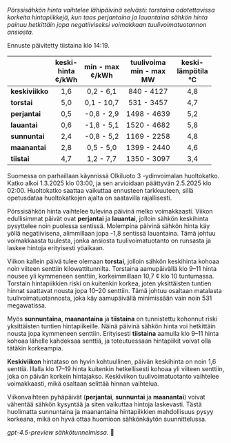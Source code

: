 *Pörssisähkön hinta vaihtelee lähipäivinä selvästi: torstaina odotettavissa korkeita hintapiikkejä, kun taas perjantaina ja lauantaina sähkön hinta painuu hetkittäin jopa negatiiviseksi voimakkaan tuulivoimatuotannon ansiosta.*

Ennuste päivitetty tiistaina klo 14:19.

|              | keski-<br>hinta<br>¢/kWh | min - max<br>¢/kWh | tuulivoima<br>min - max<br>MW | keski-<br>lämpötila<br>°C |
|:-------------|:----------------:|:----------------:|:-------------:|:-------------:|
| **keskiviikko** | 1,6 | 0,2 - 6,1 | 840 - 4127 | 4,8 |
| **torstai**     | 5,0 | 0,1 - 10,7 | 531 - 3457 | 4,7 |
| **perjantai**   | 0,5 | -0,8 - 2,9 | 1498 - 4639 | 5,2 |
| **lauantai**    | 0,6 | -1,8 - 5,1 | 1520 - 4682 | 5,8 |
| **sunnuntai**   | 2,4 | -0,8 - 5,2 | 1169 - 2258 | 4,8 |
| **maanantai**   | 2,8 | 0,5 - 5,0 | 1399 - 2440 | 4,6 |
| **tiistai**     | 4,7 | 1,2 - 7,7 | 1350 - 3097 | 3,4 |

Suomessa on parhaillaan käynnissä Olkiluoto 3 -ydinvoimalan huoltokatko. Katko alkoi 1.3.2025 klo 03:00, ja sen arvioidaan päättyvän 2.5.2025 klo 02:00. Huoltokatko saattaa vaikuttaa ennusteen tarkkuuteen, sillä opetusdataa huoltokatkojen ajalta on saatavilla rajallisesti.

Pörssisähkön hinta vaihtelee tulevina päivinä melko voimakkaasti. Viikon edullisimmat päivät ovat **perjantai** ja **lauantai**, jolloin sähkön keskihinta pysyttelee noin puolessa sentissä. Molempina päivinä sähkön hinta käy yöllä negatiivisena, alimmillaan jopa -1,8 sentissä lauantaina. Tämä johtuu voimakkaasta tuulesta, jonka ansiosta tuulivoimatuotanto on runsasta ja laskee hintoja erityisesti yöaikaan.

Viikon kallein päivä tulee olemaan **torstai**, jolloin sähkön keskihinta kohoaa noin viiteen senttiin kilowattitunnilta. Torstaina aamupäivällä klo 9–11 hinta nousee yli kymmeneen senttiin, korkeimmillaan 10,7 ¢ klo 10 tuntumassa. Torstain hintapiikkien riski on kuitenkin korkea, joten yksittäisten tuntien hinnat saattavat nousta jopa 10–20 senttiin. Tämä johtuu osaltaan matalasta tuulivoimatuotannosta, joka käy aamupäivällä minimissään vain noin 531 megawatissa.

Myös **sunnuntaina**, **maanantaina** ja **tiistaina** on tunnistettu kohonnut riski yksittäisten tuntien hintapiikeille. Näinä päivinä sähkön hinta voi hetkittäin nousta jopa kymmeneen senttiin. Erityisesti **tiistaina** aamulla klo 9–11 hinta kohoaa lähelle kahdeksaa senttiä, ja toteutuessaan hintapiikit voivat olla tätäkin korkeampia.

**Keskiviikon** hintataso on hyvin kohtuullinen, päivän keskihinta on noin 1,6 senttiä. Illalla klo 17–19 hinta kuitenkin hetkellisesti kohoaa yli viiteen senttiin, joka on päivän korkein hintajakso. Keskiviikon tuulivoimatuotanto vaihtelee voimakkaasti, mikä osaltaan selittää hinnan vaihtelua.

Viikonvaihteen pyhäpäivät (**perjantai**, **sunnuntai** ja **maanantai**) voivat vähentää sähkön kysyntää ja siten vaikuttaa hintoja laskevasti. Tästä huolimatta sunnuntaina ja maanantaina hintapiikkien mahdollisuus pysyy korkeana, mikä on hyvä ottaa huomioon sähkönkäytön suunnittelussa.

*gpt-4.5-preview sähkötunnelmissa.* 🔌
